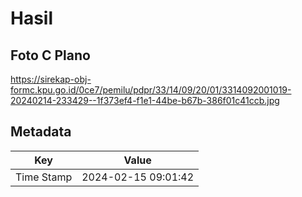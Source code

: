 # Hasil

## Foto C Plano

https://sirekap-obj-formc.kpu.go.id/0ce7/pemilu/pdpr/33/14/09/20/01/3314092001019-20240214-233429--1f373ef4-f1e1-44be-b67b-386f01c41ccb.jpg


## Metadata

| Key        | Value               |
| ---------- | ------------------- |
| Time Stamp | 2024-02-15 09:01:42 |



